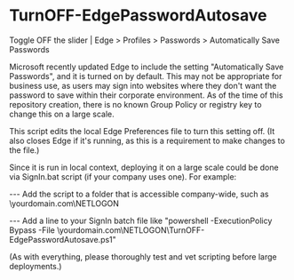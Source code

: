 # TurnOFF-EdgePasswordAutosave
Toggle OFF the slider | Edge > Profiles > Passwords > Automatically Save Passwords

Microsoft recently updated Edge to include the setting "Automatically Save Passwords", and it is turned on by default.
This may not be appropriate for business use, as users may sign into websites where they don't want the password to save within their corporate environment.
As of the time of this repository creation, there is no known Group Policy or registry key to change this on a large scale.

This script edits the local Edge Preferences file to turn this setting off. (It also closes Edge if it's running, as this is a requirement to make changes to the file.)

Since it is run in local context, deploying it on a large scale could be done via SignIn.bat script (if your company uses one). For example:

--- Add the script to a folder that is accessible company-wide, such as \\yourdomain.com\NETLOGON

--- Add a line to your SignIn batch file like "powershell -ExecutionPolicy Bypass -File \\yourdomain.com\NETLOGON\TurnOFF-EdgePasswordAutosave.ps1"

(As with everything, please thoroughly test and vet scripting before large deployments.)
